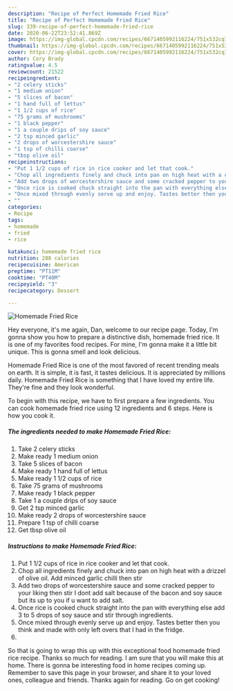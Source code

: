 ```yaml
---
description: "Recipe of Perfect Homemade Fried Rice"
title: "Recipe of Perfect Homemade Fried Rice"
slug: 339-recipe-of-perfect-homemade-fried-rice
date: 2020-06-22T23:52:41.869Z
image: https://img-global.cpcdn.com/recipes/6671405992116224/751x532cq70/homemade-fried-rice-recipe-main-photo.jpg
thumbnail: https://img-global.cpcdn.com/recipes/6671405992116224/751x532cq70/homemade-fried-rice-recipe-main-photo.jpg
cover: https://img-global.cpcdn.com/recipes/6671405992116224/751x532cq70/homemade-fried-rice-recipe-main-photo.jpg
author: Cory Brady
ratingvalue: 4.5
reviewcount: 21522
recipeingredient:
- "2 celery sticks"
- "1 medium onion"
- "5 slices of bacon"
- "1 hand full of lettus"
- "1 1/2 cups of rice"
- "75 grams of mushrooms"
- "1 black pepper"
- "1 a couple drips of soy sauce"
- "2 tsp minced garlic"
- "2 drops of worcestershire sauce"
- "1 tsp of chilli coarse"
- "tbsp olive oil"
recipeinstructions:
- "Put 1 1/2 cups of rice in rice cooker and let that cook."
- "Chop all ingredients finely and chuck into pan on high heat with a drizzel of olive oil. Add minced garlic chilli then stir"
- "Add two drops of worcestershire sauce and some cracked pepper to your liking then stir I dont add salt because of the bacon and soy sauce but its up to you if u want to add salt."
- "Once rice is cooked chuck straight into the pan with everything else add 3 to 5 drops of soy sauce and stir through ingredients."
- "Once mixed through evenly serve up and enjoy. Tastes better then you think and made with only left overs that I had in the fridge."
- ""
categories:
- Recipe
tags:
- homemade
- fried
- rice

katakunci: homemade fried rice 
nutrition: 288 calories
recipecuisine: American
preptime: "PT11M"
cooktime: "PT40M"
recipeyield: "3"
recipecategory: Dessert

---
```



![Homemade Fried Rice](https://img-global.cpcdn.com/recipes/6671405992116224/751x532cq70/homemade-fried-rice-recipe-main-photo.jpg)

Hey everyone, it's me again, Dan, welcome to our recipe page. Today, I'm gonna show you how to prepare a distinctive dish, homemade fried rice. It is one of my favorites food recipes. For mine, I'm gonna make it a little bit unique. This is gonna smell and look delicious.

Homemade Fried Rice is one of the most favored of recent trending meals on earth. It is simple, it is fast, it tastes delicious. It is appreciated by millions daily. Homemade Fried Rice is something that I have loved my entire life. They're fine and they look wonderful.




To begin with this recipe, we have to first prepare a few ingredients. You can cook homemade fried rice using 12 ingredients and 6 steps. Here is how you cook it.

<!--inarticleads1-->

##### The ingredients needed to make Homemade Fried Rice:

1. Take 2 celery sticks
1. Make ready 1 medium onion
1. Take 5 slices of bacon
1. Make ready 1 hand full of lettus
1. Make ready 1 1/2 cups of rice
1. Take 75 grams of mushrooms
1. Make ready 1 black pepper
1. Take 1 a couple drips of soy sauce
1. Get 2 tsp minced garlic
1. Make ready 2 drops of worcestershire sauce
1. Prepare 1 tsp of chilli coarse
1. Get tbsp olive oil




<!--inarticleads2-->

##### Instructions to make Homemade Fried Rice:

1. Put 1 1/2 cups of rice in rice cooker and let that cook.
1. Chop all ingredients finely and chuck into pan on high heat with a drizzel of olive oil. Add minced garlic chilli then stir
1. Add two drops of worcestershire sauce and some cracked pepper to your liking then stir I dont add salt because of the bacon and soy sauce but its up to you if u want to add salt.
1. Once rice is cooked chuck straight into the pan with everything else add 3 to 5 drops of soy sauce and stir through ingredients.
1. Once mixed through evenly serve up and enjoy. Tastes better then you think and made with only left overs that I had in the fridge.
1. 




So that is going to wrap this up with this exceptional food homemade fried rice recipe. Thanks so much for reading. I am sure that you will make this at home. There is gonna be interesting food in home recipes coming up. Remember to save this page in your browser, and share it to your loved ones, colleague and friends. Thanks again for reading. Go on get cooking!
